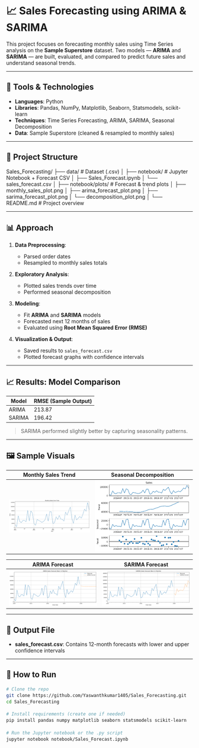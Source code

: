 # 📈 Sales Forecasting using ARIMA & SARIMA

This project focuses on forecasting monthly sales using Time Series analysis on the **Sample Superstore** dataset. Two models — **ARIMA** and **SARIMA** — are built, evaluated, and compared to predict future sales and understand seasonal trends.

---

## 🧰 Tools & Technologies
- **Languages**: Python
- **Libraries**: Pandas, NumPy, Matplotlib, Seaborn, Statsmodels, scikit-learn
- **Techniques**: Time Series Forecasting, ARIMA, SARIMA, Seasonal Decomposition
- **Data**: Sample Superstore (cleaned & resampled to monthly sales)

---

## 📁 Project Structure

Sales_Forecasting/
├── data/                     # Dataset (.csv)
│
├── notebook/                 # Jupyter Notebook + Forecast CSV
│   ├── Sales_Forecast.ipynb
│   └── sales_forecast.csv
│
├── notebook/plots/           # Forecast & trend plots
│   ├── monthly_sales_plot.png
│   ├── arima_forecast_plot.png
│   ├── sarima_forecast_plot.png
│   └── decomposition_plot.png
│
└── README.md                 # Project overview



---

## 📊 Approach

1. **Data Preprocessing**:
   - Parsed order dates
   - Resampled to monthly sales totals

2. **Exploratory Analysis**:
   - Plotted sales trends over time
   - Performed seasonal decomposition

3. **Modeling**:
   - Fit **ARIMA** and **SARIMA** models
   - Forecasted next 12 months of sales
   - Evaluated using **Root Mean Squared Error (RMSE)**

4. **Visualization & Output**:
   - Saved results to `sales_forecast.csv`
   - Plotted forecast graphs with confidence intervals

---

## 📈 Results: Model Comparison

| Model  | RMSE (Sample Output) |
|--------|----------------------|
| ARIMA  | 213.87               |
| SARIMA | 196.42               |

> SARIMA performed slightly better by capturing seasonality patterns.

---

## 🖼 Sample Visuals

| Monthly Sales Trend                     | Seasonal Decomposition               |
|----------------------------------------|--------------------------------------|
| ![Monthly](notebook/plots/monthly_sales_plot.png) | ![Decomp](notebook/plots/decomposition_plot.png) |

| ARIMA Forecast                          | SARIMA Forecast                      |
|----------------------------------------|--------------------------------------|
| ![ARIMA](notebook/plots/arima_forecast_plot.png) | ![SARIMA](notebook/plots/sarima_forecast_plot.png) |

---

## 📂 Output File

- **sales_forecast.csv**: Contains 12-month forecasts with lower and upper confidence intervals

---

## 🚀 How to Run

```bash
# Clone the repo
git clone https://github.com/Yaswanthkumar1405/Sales_Forecasting.git
cd Sales_Forecasting

# Install requirements (create one if needed)
pip install pandas numpy matplotlib seaborn statsmodels scikit-learn

# Run the Jupyter notebook or the .py script
jupyter notebook notebook/Sales_Forecast.ipynb
